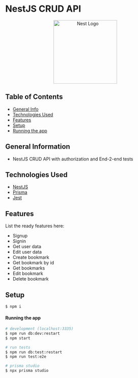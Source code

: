 # NestJS CRUD API
<p align="center">
  <a href="http://nestjs.com/" target="blank"><img src="https://nestjs.com/img/logo-small.svg" width="200" alt="Nest Logo" /></a>
</p>

[circleci-image]: https://img.shields.io/circleci/build/github/nestjs/nest/master?token=abc123def456
[circleci-url]: https://circleci.com/gh/nestjs/nest




## Table of Contents

- [General Info](#general-information)
- [Technologies Used](#technologies-used)
- [Features](#features)
- [Setup](#setup)
- [Running the app](#running-the-app)

## General Information

- NestJS CRUD API with authorization and End-2-end tests

## Technologies Used

- [NestJS](https://nestjs.com/)
- [Prisma](https://www.prisma.io/)
- [Jest](https://jestjs.io/)

## Features

List the ready features here:

- Signup
- Signin
- Get user data
- Edit user data
- Create bookmark
- Get bookmark by id
- Get bookmarks
- Edit bookmark
- Delete bookmark

## Setup

```bash
$ npm i
```

#### Running the app

```bash
# development (localhost:3335)
$ npm run db:dev:restart
$ npm start
``` 

```bash
# run tests
$ npm run db:test:restart
$ npm run test:e2e
```

```bash
# prisma studio
$ npx prisma studio
```
